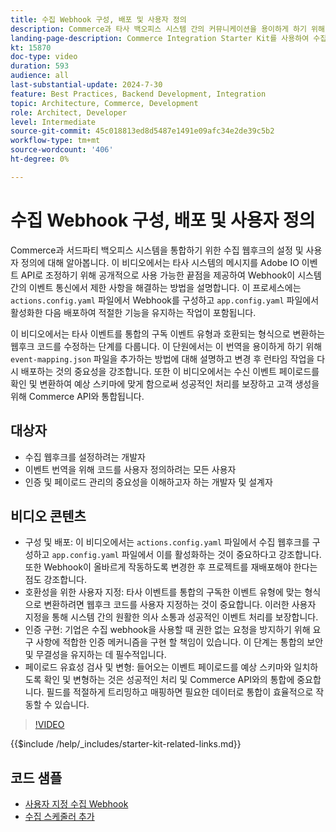 ```yaml
---
title: 수집 Webhook 구성, 배포 및 사용자 정의
description: Commerce과 타사 백오피스 시스템 간의 커뮤니케이션을 용이하게 하기 위해 수집 웹후크를 설정하고 사용자 정의하는 방법에 대해 알아봅니다.
landing-page-description: Commerce Integration Starter Kit를 사용하여 수집 Webhook을 사용하여 Commerce을 서드파티 백오피스 시스템과 통합하는 방법에 대해 알아봅니다.
kt: 15870
doc-type: video
duration: 593
audience: all
last-substantial-update: 2024-7-30
feature: Best Practices, Backend Development, Integration
topic: Architecture, Commerce, Development
role: Architect, Developer
level: Intermediate
source-git-commit: 45c018813ed8d5487e1491e09afc34e2de39c5b2
workflow-type: tm+mt
source-wordcount: '406'
ht-degree: 0%

---
```


# 수집 Webhook 구성, 배포 및 사용자 정의

Commerce과 서드파티 백오피스 시스템을 통합하기 위한 수집 웹후크의 설정 및 사용자 정의에 대해 알아봅니다&#x200B;. 이 비디오에서는 타사 시스템의 메시지를 Adobe IO 이벤트 API로 조정하기 위해 공개적으로 사용 가능한 끝점을 제공하여 Webhook이 시스템 간의 이벤트 통신에서 제한 사항을 해결하는 방법을 설명합니다. 이 프로세스에는 `actions.config.yaml` 파일에서 Webhook를 구성하고 `app.config.yaml` 파일에서 활성화한 다음 배포하여 적절한 기능을 유지하는 작업이 포함됩니다.

이 비디오에서는 타사 이벤트를 통합의 구독 이벤트 유형과 호환되는 형식으로 변환하는 웹후크 코드를 수정하는 단계를 다룹니다. 이 단원에서는 이 번역을 용이하게 하기 위해 `event-mapping.json` 파일을 추가하는 방법에 대해 설명하고 변경 후 런타임 작업을 다시 배포하는 것의 중요성을 강조합니다&#x200B;. 또한 이 비디오에서는 수신 이벤트 페이로드를 확인 및 변환하여 예상 스키마에 맞게 함으로써 성공적인 처리를 보장하고 고객 생성을 위해 Commerce API와 통합됩니다.

## 대상자

* 수집 웹후크를 설정하려는 개발자
* 이벤트 번역을 위해 코드를 사용자 정의하려는 모든 사용자
* 인증 및 페이로드 관리의 중요성을 이해하고자 하는 개발자 및 설계자

## 비디오 콘텐츠

* 구성 및 배포: 이 비디오에서는 `actions.config.yaml` 파일에서 수집 웹후크를 구성하고 `app.config.yaml` 파일에서 이를 활성화하는 것이 중요하다고 강조합니다. 또한 Webhook이 올바르게 작동하도록 변경한 후 프로젝트를 재배포해야 한다는 점도 강조합니다.
* 호환성을 위한 사용자 지정: 타사 이벤트를 통합의 구독한 이벤트 유형에 맞는 형식으로 변환하려면 웹후크 코드를 사용자 지정하는 것이 중요합니다. &#x200B; 이러한 사용자 지정을 통해 시스템 간의 원활한 의사 소통과 성공적인 이벤트 처리를 보장합니다.
* 인증 구현: 기업은 수집 webhook을 사용할 때 권한 없는 요청을 방지하기 위해 요구 사항에 적합한 인증 메커니즘을 구현 할 책임이 있습니다. 이 단계는 통합의 보안 및 무결성을 유지하는 데 필수적입니다.
* 페이로드 유효성 검사 및 변형: 들어오는 이벤트 페이로드를 예상 스키마와 일치하도록 확인 및 변형하는 것은 성공적인 처리 및 Commerce API와의 통합에 중요합니다&#x200B;. 필드를 적절하게 트리밍하고 매핑하면 필요한 데이터로 통합이 효율적으로 작동할 수 있습니다.

>[!VIDEO](https://video.tv.adobe.com/v/3431694?learn=on)

{{$include /help/_includes/starter-kit-related-links.md}}

## 코드 샘플

* [사용자 지정 수집 Webhook](https://github.com/adobe/adobe-commerce-samples/tree/main/starter-kit/customize-ingestion-webhook)
* [수집 스케줄러 추가](https://github.com/adobe/adobe-commerce-samples/tree/main/starter-kit/add-ingestion-scheduler)
